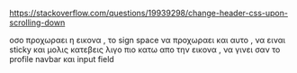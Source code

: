 https://stackoverflow.com/questions/19939298/change-header-css-upon-scrolling-down


οσο προχωραει η εικονα , το sign space να προχωραει και αυτο , να ειναι sticky 
και μολις κατεβεις λιγο πιο κατω απο την εικονα , να γινει σαν το profile navbar και input field 

